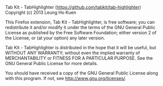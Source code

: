 Tab Kit - TabHighlighter (https://github.com/tabkit/tab-highlighter)
Copyright (c) 2013 Leung Ho Kuen

This Firefox extension, Tab Kit - TabHighlighter, is free software; you can
redistribute it and/or modify it under the terms of the GNU
General Public License as published by the Free Software
Foundation; either version 2 of the License, or (at your
option) any later version.

Tab Kit - TabHighlighter is distributed in the hope that it will be useful,
but WITHOUT ANY WARRANTY; without even the implied warranty of
MERCHANTABILITY or FITNESS FOR A PARTICULAR PURPOSE.  See the
GNU General Public License for more details.

You should have received a copy of the GNU General Public License
along with this program.  If not, see <http://www.gnu.org/licenses/>.
